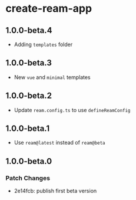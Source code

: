 # create-ream-app

## 1.0.0-beta.4

- Adding `templates` folder

## 1.0.0-beta.3

- New `vue` and `minimal` templates

## 1.0.0-beta.2

- Update `ream.config.ts` to use `defineReamConfig`

## 1.0.0-beta.1

- Use `ream@latest` instead of `ream@beta`

## 1.0.0-beta.0

### Patch Changes

- 2e14fcb: publish first beta version
